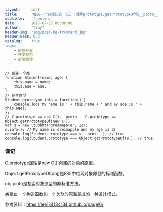 ```yaml
---
layout:     post
title:      "每天一个前端知识（61）:理解prototype,getPrototypeOf和__proto__之间的不同）"
subtitle:   "frontend"
date:       2017-07-25 00:00:00
author:     "Tiny"
header-img: "img/post-bg-frontend.jpg"
header-mask: 0.3
catalog:    true
tags:
    - 前端开发
    - 开发规范
    - 前端教程
---
```


    // 创建一个类
    function Student(name, age) {
        this.name = name;
        this.age = age;
    }
    // 创建原型
    Student.prototype.info = function() {
        console.log('My name is ' + this.name + ' and my age is ' + this.age);
    };
    // C.prototype == new C().__proto_   C.prototype == Object.getPrototypeOf(new C())
    var s = new Student('dreamapple', 22);
    s.info(); // My name is dreamapple and my age is 22
    console.log(Student.prototype === s.__proto__); // true
    console.log(Student.prototype === Object.getPrototypeOf(s)); // true

### 谨记

C.prototype属性是new C()`创建的对象的原型。

Object.getPrototypeOf(obj)是ES5中检索对象原型的标准函数。

obj.proto是检索对象原型的非标准方法。

类是由一个构造函数和一个关联的原型组成的一种设计模式。

参考资料：https://lee134134134.github.io/page/6/



